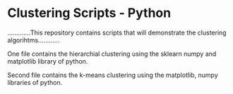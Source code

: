 # Clustering Scripts - Python

.............This repository contains scripts that will demonstrate the clustering algorihtms............

  One file contains the hierarchial clustering 
                          using the sklearn numpy and matplotlib library of python.

   Second file contains the k-means clustering 
                          using the matplotlib, numpy libraries of python.
